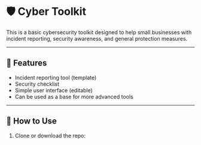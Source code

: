 # 🛡️ Cyber Toolkit

This is a basic cybersecurity toolkit designed to help small businesses with incident reporting, security awareness, and general protection measures.

---

## 📁 Features
- Incident reporting tool (template)
- Security checklist
- Simple user interface (editable)
- Can be used as a base for more advanced tools

---

## 🚀 How to Use
1. Clone or download the repo:

